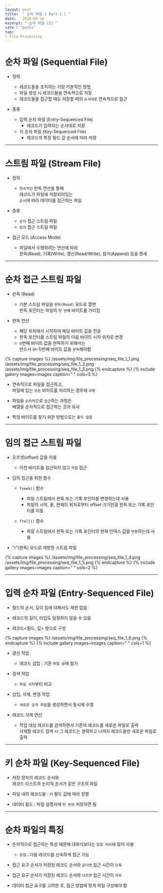 ```yaml
---
layout: post
title:  " 순차 파일 [ Part 1 ] "
date:   2018-04-16
excerpt: " 순차 파일 [1] "
cate : "posts"
tag:
- File Processing
---
```


# 순차 파일 (Sequential File)

* 정의

    * 레코드들을 조직하는 가장 기본적인 방법
    * 파일 생성 시 레코드들을 연속적으로 저장
    * 레코드들을 접근할 때도 저장할 때의 `순서대로` 연속적으로 접근

* 종류
    * 입력 순차 파일 (Entry-Sequenced File)
        * 레코드가 입력되는 순서대로 저장
    * 키 순차 파일 (Key-Sequenced File)
        * 레코드의 특정 필드 값 순서에 따라 저장

---

# 스트림 파일 (Stream File)

* 정의
    - `연속적인` 판독 연산을 통해 <br> 레코드가 파일에 저장되어있는 <br> `순서`에 따라 데이터를 접근하는 파일

* 종류
    - `순차` 접근 스트림 파일
    - `임의` 접근 스트림 파일

* 접근 모드 (Access Mode)
    - 파일에서 수행하려는 연산에 따라 <br> 판독(Read), 기록(Write), 갱신(Read/Write), 첨가(Append) 등을 명세

---


# 순차 접근 스트림 파일

* 판독 (Read)
    - 기본 스트림 파일을 `판독(Read)` 모드로 열면 <br> 판독 포인터는 파일의 `첫 번째` 바이트를 가리킴

* 판독 연산
    - 해당 위치에서 시작하여 해당 바이트 값을 전송
    - 판독 포인터를 스트림 파일의 다음 바이트 시작 위치로 변경
    - n번째 바이트 값을 판독하기 위해서는 <br> 반드시 (n-1)번째 바이트 값을 `판독`해야함

{% capture images %}
    /assets/img/file_processing/seq_file_1_1.png
    /assets/img/file_processing/seq_file_1_2.png
    /assets/img/file_processing/seq_file_1_3.png
{% endcapture %}
{% include gallery images=images caption=" " cols=3 %}



* 연속적으로 파일을 접근하고, <br> 파일에 있는 `모든` 바이트를 처리하는 경우에 `유용`

* 파일을 `순차적`으로 `접근`하는 과정은 <br> 배열을 순차적으로 접근하는 것과 유사

* 특정 바이트를 찾기 위한 방법으로는 `좋지 않음`

---

# 임의 접근 스트림 파일

* 오프셋(offset) 값을 이용
    - 이전 바이트를 접근하지 않고 `직접` 접근

* 임의 접근을 위한 함수
    - `fseek()` 함수
        - 파일 스트림에서 판독 또는 기록 포인터를 변경하는데 사용
        - 파일의 시작, 끝, 현재의 위치로부터 offset 크기만큼 판독 또는 기록 포인터를 이동

    - `ftell()` 함수
        - 파일 스트림에서 판독 또는 기록 포인터의 현재 인덱스 값을 `반환`하는데 사용 

* "r"(판독) 모드로 개방한 스트림 파일

{% capture images %}
    /assets/img/file_processing/seq_file_1_4.png
    /assets/img/file_processing/seq_file_1_5.png
{% endcapture %}
{% include gallery images=images caption=" " cols=2 %}

---


# 입력 순차 파일 (Entry-Sequenced File)

* 필드의 순서, 길이 등에 대해서도 제한 없음

* 레코드의 길이, 타입도 일정하지 않을 수 있음

* 레코드<필드, 값> 쌍으로 구성

{% capture images %}
    /assets/img/file_processing/seq_file_1_6.png
{% endcapture %}
{% include gallery images=images caption=" " cols=1 %}

* 갱신 작업
    - 레코드 삽입 : 기존 `파일 끝`에 첨가

* 검색 작업
    - `파일 시작`부터 비교


* 삽입, 삭제, 변경 작업
    - `새로운 순차 파일`을 생성하면서 동시에 수행

* 레코드 삭제 연산
    - 작업 대상 레코드를 검색하면서 기존의 레코드를 새로운 파일로 출력 <br> 삭제할 레코드 검색 시 그 레코드는 생략하고 나머지 레코드들만 새로운 파일로 출력


---

# 키 순차 파일 (Key-Sequenced File)

* 저장 장치의 레코드 순서와 <br> 레코드 리스트의 논리적 순서가 같은 구조의 파일

* 파일 내의 레코드들 : `키` 필드 값에 따라 정렬

* 데이터 필드 : 파일 설명자에 `한 번만` 저장하면 됨
    
---

# 순차 파일의 특징

* 순차적으로 접근하는 특성 때문에 대화식보다는 `일괄 처리`에 많이 사용
    - `장점` : 다음 레코드를 신속하게 접근 가능

* 접근 요구 순서가 저장된 레코드 순서와 `같다면` 접근 시간이 `단축`

* 접근 요구 순서가 저장된 레코드 순서와 `다르면` 접근 시간이 `저하`

* 데이터 접근 요구를 고려한 후, 접근 방법에 맞게 파일 구성해야 함